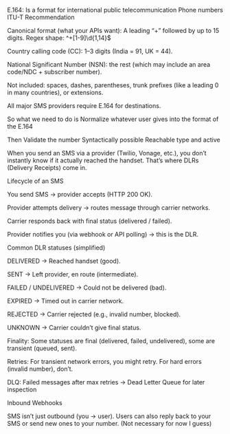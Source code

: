 E.164:
Is a format for international public telecommunication Phone numbers
ITU-T Recommendation

Canonical format (what your APIs want):
A leading “+” followed by up to 15 digits.
Regex shape: ^\+[1-9]\d{1,14}$

Country calling code (CC): 1–3 digits (India = 91, UK = 44).

National Significant Number (NSN): the rest (which may include an area code/NDC + subscriber number).

Not included: spaces, dashes, parentheses, trunk prefixes (like a leading 0 in many countries), or extensions.

All major SMS providers require E.164 for destinations.

So what we need to do is Normalize whatever user gives into the format of the E.164

Then Validate the number Syntactically possible Reachable type and active

When you send an SMS via a provider (Twilio, Vonage, etc.), you don’t instantly know if it actually reached the handset.
That’s where DLRs (Delivery Receipts) come in.

Lifecycle of an SMS

You send SMS → provider accepts (HTTP 200 OK).

Provider attempts delivery → routes message through carrier networks.

Carrier responds back with final status (delivered / failed).

Provider notifies you (via webhook or API polling) → this is the DLR.

Common DLR statuses (simplified)

DELIVERED → Reached handset (good).

SENT → Left provider, en route (intermediate).

FAILED / UNDELIVERED → Could not be delivered (bad).

EXPIRED → Timed out in carrier network.

REJECTED → Carrier rejected (e.g., invalid number, blocked).

UNKNOWN → Carrier couldn’t give final status.

Finality: Some statuses are final (delivered, failed, undelivered), some are transient (queued, sent).

Retries: For transient network errors, you might retry. For hard errors (invalid number), don’t.

DLQ: Failed messages after max retries → Dead Letter Queue for later inspection

Inbound Webhooks

SMS isn’t just outbound (you → user). Users can also reply back to your SMS or send new ones to your number.
(Not necessary for now I guess)
